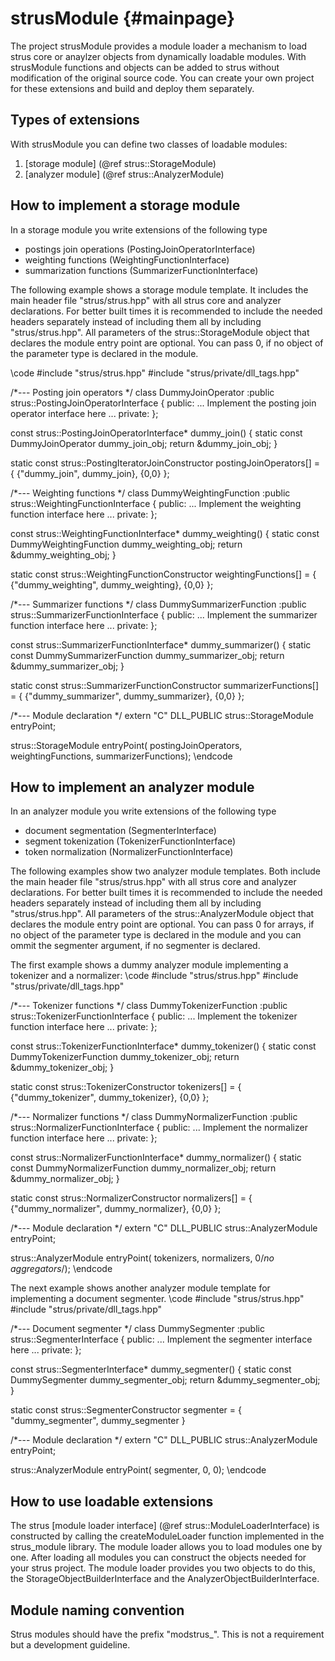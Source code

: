 strusModule	 {#mainpage}
===========

The project strusModule provides a module loader a mechanism to load strus core or anaylzer 
objects from dynamically loadable modules. With strusModule functions and objects 
can be added to strus without modification of the original source code.
You can create your own project for these extensions and build and deploy them separately.

Types of extensions
-------------------
With strusModule you can define two classes of loadable modules:
1. [storage module] (@ref strus::StorageModule)
2. [analyzer module] (@ref strus::AnalyzerModule)

How to implement a storage module
---------------------------------
In a storage module you write extensions of the following type
* postings join operations (PostingJoinOperatorInterface)
* weighting functions (WeightingFunctionInterface)
* summarization functions (SummarizerFunctionInterface)

The following example shows a storage module template.
It includes the main header file "strus/strus.hpp" with all strus
core and analyzer declarations. For better built times it is 
recommended to include the needed headers separately instead of including 
them all by including "strus/strus.hpp". All parameters of the
strus::StorageModule object that declares the module entry point are
optional. You can pass 0, if no object of the parameter type is declared
in the module.

\code
#include "strus/strus.hpp"
#include "strus/private/dll_tags.hpp"

/*--- Posting join operators */
class DummyJoinOperator
	:public strus::PostingJoinOperatorInterface
{
public:
	... Implement the posting join operator interface here ...
private:
};

const strus::PostingJoinOperatorInterface* dummy_join()
{
	static const DummyJoinOperator dummy_join_obj;
	return &dummy_join_obj;
}

static const strus::PostingIteratorJoinConstructor postingJoinOperators[] =
{
	{"dummy_join", dummy_join},
	{0,0}
};

/*--- Weighting functions */
class DummyWeightingFunction
	:public strus::WeightingFunctionInterface
{
public:
	... Implement the weighting function interface here ...
private:
};

const strus::WeightingFunctionInterface* dummy_weighting()
{
	static const DummyWeightingFunction dummy_weighting_obj;
	return &dummy_weighting_obj;
}

static const strus::WeightingFunctionConstructor weightingFunctions[] =
{
	{"dummy_weighting", dummy_weighting},
	{0,0}
};


/*--- Summarizer functions */
class DummySummarizerFunction
	:public strus::SummarizerFunctionInterface
{
public:
	... Implement the summarizer function interface here ...
private:
};

const strus::SummarizerFunctionInterface* dummy_summarizer()
{
	static const DummySummarizerFunction dummy_summarizer_obj;
	return &dummy_summarizer_obj;
}

static const strus::SummarizerFunctionConstructor summarizerFunctions[] =
{
	{"dummy_summarizer", dummy_summarizer},
	{0,0}
};


/*--- Module declaration */
extern "C" DLL_PUBLIC strus::StorageModule entryPoint;

strus::StorageModule entryPoint( postingJoinOperators, weightingFunctions, summarizerFunctions);
\endcode


How to implement an analyzer module
---------------------------------
In an analyzer module you write extensions of the following type
* document segmentation (SegmenterInterface)
* segment tokenization (TokenizerFunctionInterface)
* token normalization (NormalizerFunctionInterface)

The following examples show two analyzer module templates.
Both include the main header file "strus/strus.hpp" with all strus
core and analyzer declarations. For better built times it is 
recommended to include the needed headers separately instead of including 
them all by including "strus/strus.hpp". All parameters of the
strus::AnalyzerModule object that declares the module entry point are
optional. You can pass 0 for arrays, if no object of the parameter type is declared
in the module and you can ommit the segmenter argument, if no segmenter is declared.

The first example shows a dummy analyzer module implementing a tokenizer and
a normalizer:
\code
#include "strus/strus.hpp"
#include "strus/private/dll_tags.hpp"

/*--- Tokenizer functions */
class DummyTokenizerFunction
	:public strus::TokenizerFunctionInterface
{
public:
	... Implement the tokenizer function interface here ...
private:
};

const strus::TokenizerFunctionInterface* dummy_tokenizer()
{
	static const DummyTokenizerFunction dummy_tokenizer_obj;
	return &dummy_tokenizer_obj;
}

static const strus::TokenizerConstructor tokenizers[] =
{
	{"dummy_tokenizer", dummy_tokenizer},
	{0,0}
};


/*--- Normalizer functions */
class DummyNormalizerFunction
	:public strus::NormalizerFunctionInterface
{
public:
	... Implement the normalizer function interface here ...
private:
};

const strus::NormalizerFunctionInterface* dummy_normalizer()
{
	static const DummyNormalizerFunction dummy_normalizer_obj;
	return &dummy_normalizer_obj;
}

static const strus::NormalizerConstructor normalizers[] =
{
	{"dummy_normalizer", dummy_normalizer},
	{0,0}
};


/*--- Module declaration */
extern "C" DLL_PUBLIC strus::AnalyzerModule entryPoint;

strus::AnalyzerModule entryPoint( tokenizers, normalizers, 0/*no aggregators*/);
\endcode


The next example shows another analyzer module template for implementing a document segmenter.
\code
#include "strus/strus.hpp"
#include "strus/private/dll_tags.hpp"

/*--- Document segmenter */
class DummySegmenter
	:public strus::SegmenterInterface
{
public:
	... Implement the segmenter interface here ...
private:
};	

const strus::SegmenterInterface* dummy_segmenter()
{
	static const DummySegmenter dummy_segmenter_obj;
	return &dummy_segmenter_obj;
}

static const strus::SegmenterConstructor segmenter =
{
	"dummy_segmenter", dummy_segmenter
}


/*--- Module declaration */
extern "C" DLL_PUBLIC strus::AnalyzerModule entryPoint;

strus::AnalyzerModule entryPoint( segmenter, 0, 0);
\endcode


How to use loadable extensions
------------------------------
The strus [module loader interface] (@ref strus::ModuleLoaderInterface) is constructed by
calling the createModuleLoader function implemented in the strus_module library.
The module loader allows you to load modules one by one. After loading all modules you can
construct the objects needed for your strus project. The module loader provides you two
objects to do this, the StorageObjectBuilderInterface and the AnalyzerObjectBuilderInterface.


Module naming convention
------------------------
Strus modules should have the prefix "modstrus_". This is not a requirement but a development
guideline.



